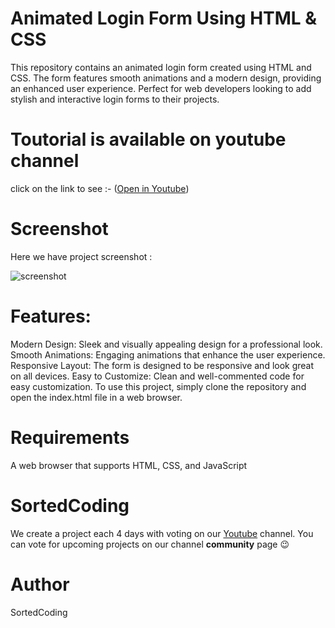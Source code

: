 # Animated Login Form Using HTML & CSS
This repository contains an animated login form created using HTML and CSS. The form features smooth animations and a modern design, providing an enhanced user experience. Perfect for web developers looking to add stylish and interactive login forms to their projects.



# Toutorial is available on youtube channel 
click on the link to see :- ([Open in Youtube](https://youtu.be/kFPO4tXjAZY))

# Screenshot
Here we have project screenshot :

![screenshot](Loginform1.jpg)

# Features:
Modern Design: Sleek and visually appealing design for a professional look.
Smooth Animations: Engaging animations that enhance the user experience.
Responsive Layout: The form is designed to be responsive and look great on all devices.
Easy to Customize: Clean and well-commented code for easy customization.
To use this project, simply clone the repository and open the index.html file in a web browser.

# Requirements

A web browser that supports HTML, CSS, and JavaScript



# SortedCoding
We create a project each 4 days with voting on our <a href="https://youtube.com/@snakecoding_12" target="_blank">Youtube</a> channel.
You can vote for upcoming projects on our channel **community** page :wink:


# Author

SortedCoding
